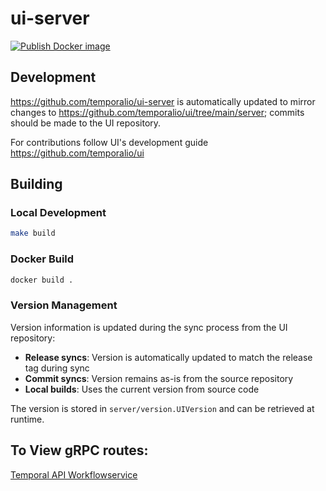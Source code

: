 # ui-server

[![Publish Docker image](https://github.com/temporalio/ui-server/actions/workflows/docker.yml/badge.svg)](https://github.com/temporalio/ui-server/actions/workflows/docker.yml)

## Development

https://github.com/temporalio/ui-server is automatically updated to mirror
changes to https://github.com/temporalio/ui/tree/main/server; commits should be
made to the UI repository.

For contributions follow UI's development guide https://github.com/temporalio/ui

## Building

### Local Development
```bash
make build
```

### Docker Build
```bash
docker build .
```

### Version Management
Version information is updated during the sync process from the UI repository:
- **Release syncs**: Version is automatically updated to match the release tag during sync
- **Commit syncs**: Version remains as-is from the source repository
- **Local builds**: Uses the current version from source code

The version is stored in `server/version.UIVersion` and can be retrieved at runtime.


## To View gRPC routes:
[Temporal API Workflowservice](https://github.com/temporalio/api/blob/master/temporal/api/workflowservice/v1/service.proto)
